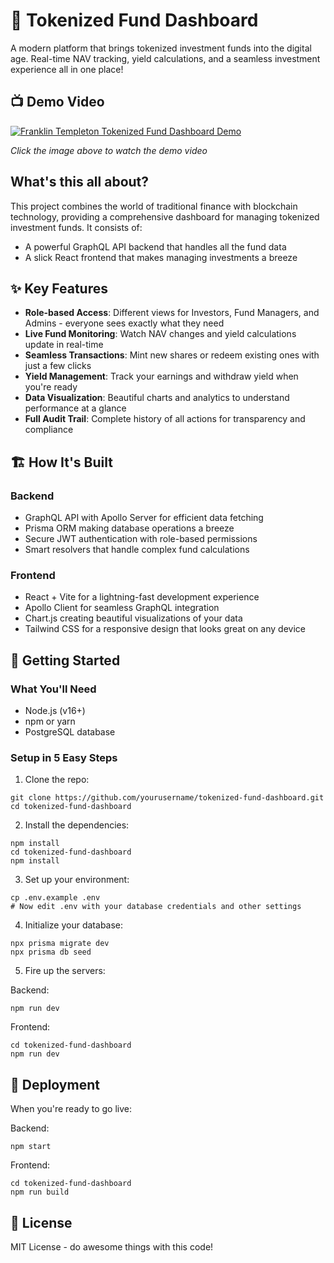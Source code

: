 # 💼 Tokenized Fund Dashboard

A modern platform that brings tokenized investment funds into the digital age. Real-time NAV tracking, yield calculations, and a seamless investment experience all in one place!

## 📺 Demo Video

[![Franklin Templeton Tokenized Fund Dashboard Demo](https://img.youtube.com/vi/WwcXMLcl3hM/0.jpg)](https://youtu.be/WwcXMLcl3hM)

*Click the image above to watch the demo video*


## What's this all about?

This project combines the world of traditional finance with blockchain technology, providing a comprehensive dashboard for managing tokenized investment funds. It consists of:

- A powerful GraphQL API backend that handles all the fund data
- A slick React frontend that makes managing investments a breeze

## ✨ Key Features

- **Role-based Access**: Different views for Investors, Fund Managers, and Admins - everyone sees exactly what they need
- **Live Fund Monitoring**: Watch NAV changes and yield calculations update in real-time
- **Seamless Transactions**: Mint new shares or redeem existing ones with just a few clicks
- **Yield Management**: Track your earnings and withdraw yield when you're ready
- **Data Visualization**: Beautiful charts and analytics to understand performance at a glance
- **Full Audit Trail**: Complete history of all actions for transparency and compliance

## 🏗️ How It's Built

### Backend
- GraphQL API with Apollo Server for efficient data fetching
- Prisma ORM making database operations a breeze
- Secure JWT authentication with role-based permissions
- Smart resolvers that handle complex fund calculations

### Frontend
- React + Vite for a lightning-fast development experience
- Apollo Client for seamless GraphQL integration
- Chart.js creating beautiful visualizations of your data
- Tailwind CSS for a responsive design that looks great on any device

## 🚀 Getting Started

### What You'll Need
- Node.js (v16+)
- npm or yarn
- PostgreSQL database

### Setup in 5 Easy Steps

1. Clone the repo:
```
git clone https://github.com/yourusername/tokenized-fund-dashboard.git
cd tokenized-fund-dashboard
```

2. Install the dependencies:
```
npm install
cd tokenized-fund-dashboard
npm install
```

3. Set up your environment:
```
cp .env.example .env
# Now edit .env with your database credentials and other settings
```

4. Initialize your database:
```
npx prisma migrate dev
npx prisma db seed
```

5. Fire up the servers:

Backend:
```
npm run dev
```

Frontend:
```
cd tokenized-fund-dashboard
npm run dev
```

## 🚀 Deployment

When you're ready to go live:

Backend:
```
npm start
```

Frontend:
```
cd tokenized-fund-dashboard
npm run build
```

## 📝 License

MIT License - do awesome things with this code!
